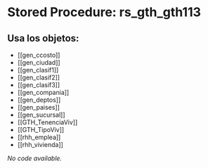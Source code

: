 # Stored Procedure: rs_gth_gth113

## Usa los objetos:
- [[gen_ccosto]]
- [[gen_ciudad]]
- [[gen_clasif1]]
- [[gen_clasif2]]
- [[gen_clasif3]]
- [[gen_compania]]
- [[gen_deptos]]
- [[gen_paises]]
- [[gen_sucursal]]
- [[GTH_TenenciaViv]]
- [[GTH_TipoViv]]
- [[rhh_emplea]]
- [[rhh_vivienda]]

*No code available.*
